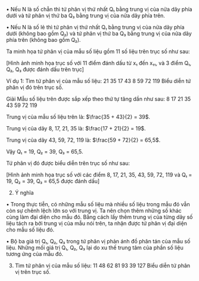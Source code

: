 • Nếu N là số chẵn thì tứ phân vị thứ nhất Q₁ bằng trung vị của nửa dãy phía dưới và tứ phân vị thứ ba Q₃ bằng trung vị của nửa dãy phía trên.

• Nếu N là số lẻ thì tứ phân vị thứ nhất Q₁ bằng trung vị của nửa dãy phía dưới (không bao gồm Q₂) và tứ phân vị thứ ba Q₃ bằng trung vị của nửa dãy phía trên (không bao gồm Q₂).

Ta minh họa tứ phân vị của mẫu số liệu gồm 11 số liệu trên trục số như sau:

[Hình ảnh minh họa trục số với 11 điểm đánh dấu từ x₁ đến x₁₁, và 3 điểm Q₁, Q₂, Q₃ được đánh dấu trên trục]

Ví dụ 1: Tìm tứ phân vị của mẫu số liệu:
21 35 17 43 8 59 72 119
Biểu diễn tứ phân vị đó trên trục số.

Giải
Mẫu số liệu trên được sắp xếp theo thứ tự tăng dần như sau:
8 17 21 35 43 59 72 119

Trung vị của mẫu số liệu trên là: $\frac{35 + 43}{2} = 39$.

Trung vị của dãy 8, 17, 21, 35 là: $\frac{17 + 21}{2} = 19$.

Trung vị của dãy 43, 59, 72, 119 là: $\frac{59 + 72}{2} = 65,5$.

Vậy Q₁ = 19, Q₂ = 39, Q₃ = 65,5.

Tứ phân vị đó được biểu diễn trên trục số như sau:

[Hình ảnh minh họa trục số với các điểm 8, 17, 21, 35, 43, 59, 72, 119 và Q₁ = 19, Q₂ = 39, Q₃ = 65,5 được đánh dấu]

2. Ý nghĩa

• Trong thực tiễn, có những mẫu số liệu mà nhiều số liệu trong mẫu đó vẫn còn sự chênh lệch lớn so với trung vị. Ta nên chọn thêm những số khác cùng làm đại diện cho mẫu đó. Bằng cách lấy thêm trung vị của từng dãy số liệu tách ra bởi trung vị của mẫu nói trên, ta nhận được tứ phân vị đại diện cho mẫu số liệu đó.

• Bộ ba giá trị Q₁, Q₂, Q₃ trong tứ phân vị phản ánh đồ phân tán của mẫu số liệu. Những mối giá trị Q₁, Q₂, Q₃ lại do xu thế trung tâm của phần số liệu tương ứng của mẫu đó.

3. Tìm tứ phân vị của mẫu số liệu:
11 48 62 81 93 39 127
Biểu diễn tứ phân vị trên trục số.
